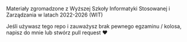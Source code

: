 Materiały zgromadzone z Wyższej Szkoły Informatyki Stosowanej i Zarządzania w latach 2022-2026 (WIT)

Jeśli używasz tego repo i zauważysz brak pewnego egzaminu / kolosa, napisz do mnie lub stwórz pull request ❤️
